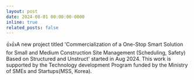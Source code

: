 ```yaml
---
layout: post
date: 2024-08-01 00:00:00-0000
inline: true
related_posts: false
---
```


:+1::+1:A new project titled 'Commercialization of a One-Stop Smart Solution for Small and Medium Construction Site Management (Scheduling, Safety) Based on Structured and Unstruct' started in Aug 2024. This work is supported by the Technology development Program funded by the Ministry of SMEs and Startups(MSS, Korea).